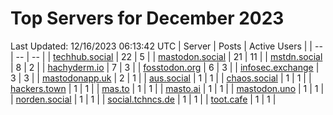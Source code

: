 # Top Servers for December 2023
Last Updated: 12/16/2023 06:13:42 UTC
| Server | Posts | Active Users |
| -- | -- | -- |
| [techhub.social](https://techhub.social/tags/PowerShell) | 22 | 5 |
| [mastodon.social](https://mastodon.social/tags/PowerShell) | 21 | 11 |
| [mstdn.social](https://mstdn.social/tags/PowerShell) | 8 | 2 |
| [hachyderm.io](https://hachyderm.io/tags/PowerShell) | 7 | 3 |
| [fosstodon.org](https://fosstodon.org/tags/PowerShell) | 6 | 3 |
| [infosec.exchange](https://infosec.exchange/tags/PowerShell) | 3 | 3 |
| [mastodonapp.uk](https://mastodonapp.uk/tags/PowerShell) | 2 | 1 |
| [aus.social](https://aus.social/tags/PowerShell) | 1 | 1 |
| [chaos.social](https://chaos.social/tags/PowerShell) | 1 | 1 |
| [hackers.town](https://hackers.town/tags/PowerShell) | 1 | 1 |
| [mas.to](https://mas.to/tags/PowerShell) | 1 | 1 |
| [masto.ai](https://masto.ai/tags/PowerShell) | 1 | 1 |
| [mastodon.uno](https://mastodon.uno/tags/PowerShell) | 1 | 1 |
| [norden.social](https://norden.social/tags/PowerShell) | 1 | 1 |
| [social.tchncs.de](https://social.tchncs.de/tags/PowerShell) | 1 | 1 |
| [toot.cafe](https://toot.cafe/tags/PowerShell) | 1 | 1 |
